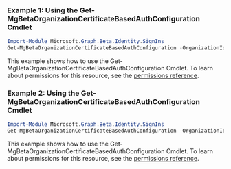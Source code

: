 ### Example 1: Using the Get-MgBetaOrganizationCertificateBasedAuthConfiguration Cmdlet
```powershell
Import-Module Microsoft.Graph.Beta.Identity.SignIns
Get-MgBetaOrganizationCertificateBasedAuthConfiguration -OrganizationId $organizationId -CertificateBasedAuthConfigurationId $certificateBasedAuthConfigurationId
```
This example shows how to use the Get-MgBetaOrganizationCertificateBasedAuthConfiguration Cmdlet.
To learn about permissions for this resource, see the [permissions reference](/graph/permissions-reference).
### Example 2: Using the Get-MgBetaOrganizationCertificateBasedAuthConfiguration Cmdlet
```powershell
Import-Module Microsoft.Graph.Beta.Identity.SignIns
Get-MgBetaOrganizationCertificateBasedAuthConfiguration -OrganizationId $organizationId
```
This example shows how to use the Get-MgBetaOrganizationCertificateBasedAuthConfiguration Cmdlet.
To learn about permissions for this resource, see the [permissions reference](/graph/permissions-reference).
